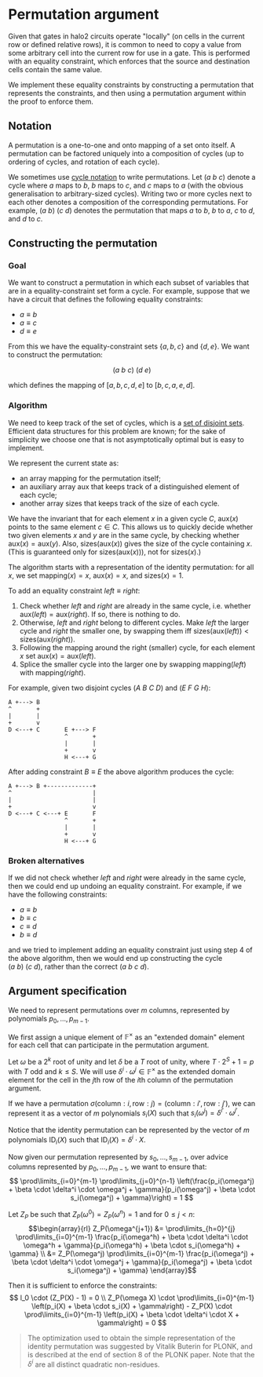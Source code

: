 # Permutation argument

Given that gates in halo2 circuits operate "locally" (on cells in the current row or
defined relative rows), it is common to need to copy a value from some arbitrary cell into
the current row for use in a gate. This is performed with an equality constraint, which
enforces that the source and destination cells contain the same value.

We implement these equality constraints by constructing a permutation that represents the
constraints, and then using a permutation argument within the proof to enforce them.

## Notation

A permutation is a one-to-one and onto mapping of a set onto itself. A permutation can be
factored uniquely into a composition of cycles (up to ordering of cycles, and rotation of
each cycle).

We sometimes use [cycle notation](https://en.wikipedia.org/wiki/Permutation#Cycle_notation)
to write permutations. Let $(a\ b\ c)$ denote a cycle where $a$ maps to $b$, $b$ maps to
$c$, and $c$ maps to $a$ (with the obvious generalisation to arbitrary-sized cycles).
Writing two or more cycles next to each other denotes a composition of the corresponding
permutations. For example, $(a\ b)\ (c\ d)$ denotes the permutation that maps $a$ to $b$,
$b$ to $a$, $c$ to $d$, and $d$ to $c$.

## Constructing the permutation

### Goal

We want to construct a permutation in which each subset of variables that are in a
equality-constraint set form a cycle. For example, suppose that we have a circuit that
defines the following equality constraints:

- $a \equiv b$
- $a \equiv c$
- $d \equiv e$

From this we have the equality-constraint sets $\{a, b, c\}$ and $\{d, e\}$. We want to
construct the permutation:

$$(a\ b\ c)\ (d\ e)$$

which defines the mapping of $[a, b, c, d, e]$ to $[b, c, a, e, d]$.

### Algorithm

We need to keep track of the set of cycles, which is a
[set of disjoint sets](https://en.wikipedia.org/wiki/Disjoint-set_data_structure).
Efficient data structures for this problem are known; for the sake of simplicity we choose
one that is not asymptotically optimal but is easy to implement.

We represent the current state as:

- an array $\mathsf{mapping}$ for the permutation itself;
- an auxiliary array $\mathsf{aux}$ that keeps track of a distinguished element of each
  cycle;
- another array $\mathsf{sizes}$ that keeps track of the size of each cycle.

We have the invariant that for each element $x$ in a given cycle $C$, $\mathsf{aux}(x)$
points to the same element $c \in C$. This allows us to quickly decide whether two given
elements $x$ and $y$ are in the same cycle, by checking whether
$\mathsf{aux}(x) = \mathsf{aux}(y)$. Also, $\mathsf{sizes}(\mathsf{aux}(x))$ gives the
size of the cycle containing $x$. (This is guaranteed only for
$\mathsf{sizes}(\mathsf{aux}(x)))$, not for $\mathsf{sizes}(x)$.)

The algorithm starts with a representation of the identity permutation:
for all $x$, we set $\mathsf{mapping}(x) = x$, $\mathsf{aux}(x) = x$, and
$\mathsf{sizes}(x) = 1$.

To add an equality constraint $\mathit{left} \equiv \mathit{right}$:

1. Check whether $\mathit{left}$ and $\mathit{right}$ are already in the same cycle, i.e.
   whether $\mathsf{aux}(\mathit{left}) = \mathsf{aux}(\mathit{right})$. If so, there is
   nothing to do.
2. Otherwise, $\mathit{left}$ and $\mathit{right}$ belong to different cycles. Make
   $\mathit{left}$ the larger cycle and $\mathit{right}$ the smaller one, by swapping them
   iff $\mathsf{sizes}(\mathsf{aux}(\mathit{left})) < \mathsf{sizes}(\mathsf{aux}(\mathit{right}))$.
3. Following the mapping around the right (smaller) cycle, for each element $x$ set
   $\mathsf{aux}(x) = \mathsf{aux}(\mathit{left})$.
4. Splice the smaller cycle into the larger one by swapping $\mathsf{mapping}(\mathit{left})$
   with $\mathsf{mapping}(\mathit{right})$.

For example, given two disjoint cycles $(A\ B\ C\ D)$ and $(E\ F\ G\ H)$:

```plaintext
A +---> B
^       +
|       |
+       v
D <---+ C       E +---> F
                ^       +
                |       |
                +       v
                H <---+ G
```

After adding constraint $B \equiv E$ the above algorithm produces the cycle:

```plaintext
A +---> B +-------------+
^                       |
|                       |
+                       v
D <---+ C <---+ E       F
                ^       +
                |       |
                +       v
                H <---+ G
```

### Broken alternatives

If we did not check whether $\mathit{left}$ and $\mathit{right}$ were already in the same
cycle, then we could end up undoing an equality constraint. For example, if we have the
following constraints:

- $a \equiv b$
- $b \equiv c$
- $c \equiv d$
- $b \equiv d$

and we tried to implement adding an equality constraint just using step 4 of the above
algorithm, then we would end up constructing the cycle $(a\ b)\ (c\ d)$, rather than the
correct $(a\ b\ c\ d)$.

## Argument specification

We need to represent permutations over $m$ columns, represented by polynomials $p_0, \ldots, p_{m-1}$.

We first assign a unique element of $\mathbb{F}^\times$ as an "extended domain" element for each cell
that can participate in the permutation argument.

Let $\omega$ be a $2^k$ root of unity and let $\delta$ be a $T$ root of unity, where
$T \cdot 2^S + 1 = p$ with $T$ odd and $k \leq S$.
We will use $\delta^i \cdot \omega^j \in \mathbb{F}^\times$ as the extended domain element for the
cell in the $j$th row of the $i$th column of the permutation argument.

If we have a permutation $\sigma(\mathsf{column}: i, \mathsf{row}: j) = (\mathsf{column}: i', \mathsf{row}: j')$,
we can represent it as a vector of $m$ polynomials $s_i(X)$ such that $s_i(\omega^j) = \delta^{i'} \cdot \omega^{j'}$.

Notice that the identity permutation can be represented by the vector of $m$ polynomials
$\mathsf{ID}_i(X)$ such that $\mathsf{ID}_i(X) = \delta^i \cdot X$.

Now given our permutation represented by $s_0, \ldots, s_{m-1}$, over advice columns represented by
$p_0, \ldots, p_{m-1}$, we want to ensure that:
$$
\prod\limits_{i=0}^{m-1} \prod\limits_{j=0}^{n-1} \left(\frac{p_i(\omega^j) + \beta \cdot \delta^i \cdot \omega^j + \gamma}{p_i(\omega^j) + \beta \cdot s_i(\omega^j) + \gamma}\right) = 1
$$

Let $Z_P$ be such that $Z_P(\omega^0) = Z_P(\omega^n) = 1$ and for $0 \leq j < n$:
$$\begin{array}{rl}
Z_P(\omega^{j+1}) &= \prod\limits_{h=0}^{j} \prod\limits_{i=0}^{m-1} \frac{p_i(\omega^h) + \beta \cdot \delta^i \cdot \omega^h + \gamma}{p_i(\omega^h) + \beta \cdot s_i(\omega^h) + \gamma} \\
                  &= Z_P(\omega^j) \prod\limits_{i=0}^{m-1} \frac{p_i(\omega^j) + \beta \cdot \delta^i \cdot \omega^j + \gamma}{p_i(\omega^j) + \beta \cdot s_i(\omega^j) + \gamma}
\end{array}$$

Then it is sufficient to enforce the constraints:
$$
l_0 \cdot (Z_P(X) - 1) = 0 \\
Z_P(\omega X) \cdot \prod\limits_{i=0}^{m-1} \left(p_i(X) + \beta \cdot s_i(X) + \gamma\right) - Z_P(X) \cdot \prod\limits_{i=0}^{m-1} \left(p_i(X) + \beta \cdot \delta^i \cdot X + \gamma\right) = 0
$$

> The optimization used to obtain the simple representation of the identity permutation was suggested
> by Vitalik Buterin for PLONK, and is described at the end of section 8 of the PLONK paper. Note that
> the $\delta^i$ are all distinct quadratic non-residues.
